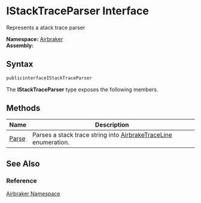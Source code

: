 IStackTraceParser Interface
===========================
Represents a atack trace parser

**Namespace:** [Airbraker][1]  
**Assembly:**

Syntax
------

```csharp
publicinterfaceIStackTraceParser
```

The **IStackTraceParser** type exposes the following members.


Methods
-------

Name       | Description                                                          
---------- | -------------------------------------------------------------------- 
[Parse][2] | Parses a stack trace string into [AirbrakeTraceLine][3] enumeration. 


See Also
--------

### Reference
[Airbraker Namespace][1]  

[1]: ../README.md
[2]: Parse.md
[3]: ../../Airbraker.Data/AirbrakeTraceLine/README.md